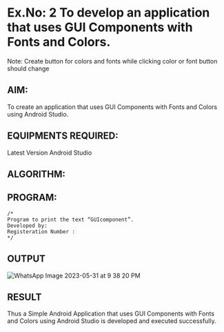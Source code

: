 # Ex.No: 2 To develop an application that uses GUI Components with Fonts and Colors. 
Note: Create button for colors and fonts while clicking color or font button should change 


## AIM:

To create an application that uses GUI Components with Fonts and Colors using Android Studio.

## EQUIPMENTS REQUIRED:

Latest Version Android Studio

## ALGORITHM:


## PROGRAM:
```
/*
Program to print the text “GUIcomponent”.
Developed by:
Registeration Number :
*/
```

## OUTPUT


![WhatsApp Image 2023-05-31 at 9 38 20 PM](https://github.com/suryacse05/Mobile-Application-Development/assets/118673240/014e1f2c-648b-482a-a285-e9ca4f80a22e)


## RESULT
Thus a Simple Android Application that uses GUI Components with Fonts and Colors using Android Studio is developed and executed successfully.


